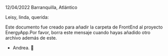 12/04/2022
Barranquilla, Atlántico

Leisy, linda, querida:

Este documento fue creado para añadir la carpeta de FrontEnd al proyecto EnergyApp.Por favor, borra este mensaje cuando hayas añadido otro archivo además de este.

- Andrea. 💚